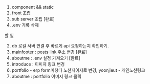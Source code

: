 1. component && static
2. front 조립
3. sub server 조립
   [완료]
4. .env 기록 삭제

할 일

2. db 로컬 서버 연결 후 바르게 api 요청하는지 확인하기.
3. mainfooter : posts link 주소 변경 [완료]
4. aboutme : .env 설정 가져오기 [완료]
5. introduce : 이미지 링크 변경
6. portfolio - erp form미쳤다 노션페이지로 변경, yoonjieut -
   개인노션링크
7. aboutme : portfolio 이미지 링크 클릭
